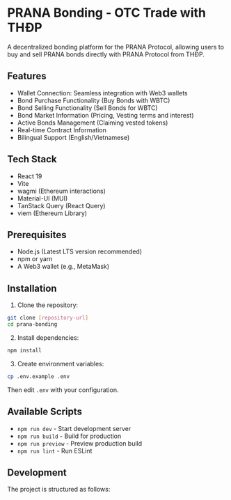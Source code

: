 # PRANA Bonding - OTC Trade with THĐP

A decentralized bonding platform for the PRANA Protocol, allowing users to buy and sell PRANA bonds directly with PRANA Protocol from THĐP.

## Features

- Wallet Connection: Seamless integration with Web3 wallets
- Bond Purchase Functionality (Buy Bonds with WBTC)
- Bond Selling Functionality (Sell Bonds for WBTC)
- Bond Market Information (Pricing, Vesting terms and interest)
- Active Bonds Management (Claiming vested tokens)
- Real-time Contract Information
- Bilingual Support (English/Vietnamese)

## Tech Stack

- React 19
- Vite
- wagmi (Ethereum interactions)
- Material-UI (MUI)
- TanStack Query (React Query)
- viem (Ethereum Library)

## Prerequisites

- Node.js (Latest LTS version recommended)
- npm or yarn
- A Web3 wallet (e.g., MetaMask)

## Installation

1. Clone the repository:
```bash
git clone [repository-url]
cd prana-bonding
```

2. Install dependencies:
```bash
npm install
```

3. Create environment variables:
```bash
cp .env.example .env
```
Then edit `.env` with your configuration.

## Available Scripts

- `npm run dev` - Start development server
- `npm run build` - Build for production
- `npm run preview` - Preview production build
- `npm run lint` - Run ESLint

## Development

The project is structured as follows:
